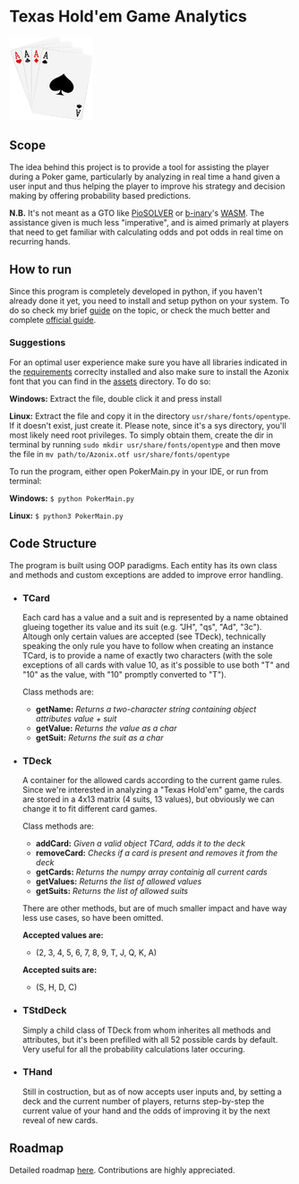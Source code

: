 # Texas Hold'em Game Analytics
<img src="Images/Aces.png" width="150" height="150">

## Scope

The idea behind this project is to provide a tool for assisting the player during a Poker game,
particularly by analyzing in real time a hand given a user input and thus helping the player to improve his strategy and decision making by offering probability based predictions.

**N.B.** It's not meant as a GTO like [PioSOLVER](https://piosolver.com/) or [b-inary](https://github.com/b-inary)'s [WASM](https://wasm-postflop.pages.dev/). The assistance given is much less "imperative", and is aimed primarly at players that need to get familiar
with calculating odds and pot odds in real time on recurring hands.

## How to run

Since this program is completely developed in python, if you haven't already done it yet, you need to install and setup python on your system. To do so check my brief [guide](https://github.com/chessparov/chessparov/blob/main/python-setup.md) on the topic, or check the much better and complete [official guide](https://wiki.python.org/moin/BeginnersGuide).

### Suggestions

For an optimal user experience make sure you have all libraries indicated in the [requirements](../Requirements.txt) correclty installed and also make sure to install the Azonix font that you can find in the [assets](../Assets) directory. To do so:

**Windows:**  Extract the file, double click it and press install

**Linux:**  Extract the file and copy it in the directory `usr/share/fonts/opentype`. If it doesn't exist, just create it. 
  Please note, since it's a sys directory, you'll most likely need root privileges. To simply obtain them, create the dir in terminal by running `sudo mkdir usr/share/fonts/opentype` and then move the file in `mv path/to/Azonix.otf usr/share/fonts/opentype`

To run the program, either open PokerMain.py in your IDE, or run from terminal:

**Windows:** ``$ python PokerMain.py``

**Linux:** ``$ python3 PokerMain.py``

## Code Structure
The program is built using OOP paradigms. Each entity has its own class and methods and custom exceptions are added to improve error handling.

- ### TCard
  Each card has a value and a suit and is represented by a name obtained glueing together its     value and its suit (e.g. "JH", "qs", "Ad", "3c").
  Altough only certain values are accepted (see TDeck), technically speaking the only rule you have to follow when creating an instance TCard, is to provide a name of exactly two characters (with the sole exceptions of all cards with value 10, as it's possible to use both "T" and "10" as the value, with "10" promptly converted to "T").
  
  Class methods are:
  - **getName:**  _Returns a two-character string containing object attributes value + suit_
  - **getValue:**  _Returns the value as a char_
  - **getSuit:**  _Returns the suit as a char_
  
- ### TDeck
  A container for the allowed cards according to the current game rules.
  Since we're interested in analyzing a "Texas Hold'em" game, the cards are stored in a 4x13 matrix (4 suits, 13 values), but obviously we can change it to fit different card games.
  
  Class methods are:
  - **addCard:**  _Given a valid object TCard, adds it to the deck_
  - **removeCard:**  _Checks if a card is present and removes it from the deck_
  - **getCards:**  _Returns the numpy array containig all current cards_
  - **getValues:**  _Returns the list of allowed values_
  - **getSuits:**  _Returns the list of allowed suits_

  There are other methods, but are of much smaller impact and have way less use cases, so have been omitted.

  **Accepted values are:**
    - (2, 3, 4, 5, 6, 7, 8, 9, T, J, Q, K, A)

  **Accepted suits are:**
    - (S, H, D, C)
    
- ### TStdDeck
  Simply a child class of TDeck from whom inherites all methods and attributes, but it's been prefilled with all 52 possible cards by default. Very useful for all the probability calculations later occuring.
  
- ### THand
  Still in costruction, but as of now accepts user inputs and, by setting a deck and the current number of players, returns step-by-step the current value of your hand and the odds of improving it by the next reveal of new cards.

## Roadmap

Detailed roadmap [here](https://github.com/chessparov/Poker/blob/main/RoadMap.md). Contributions are highly appreciated.
